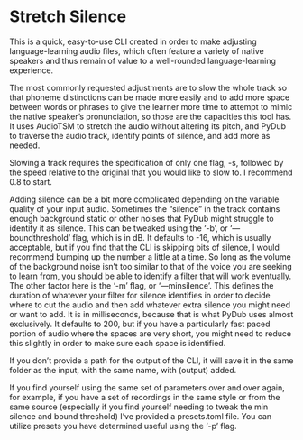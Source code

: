 # Stretch Silence

This is a quick, easy-to-use CLI created in order to make adjusting language-learning audio files, which often feature a variety of native speakers and thus remain of value to a well-rounded language-learning experience.

The most commonly requested adjustments are to slow the whole track so that phoneme distinctions can be made more easily and to add more space between words or phrases to give the learner more time to attempt to mimic the native speaker’s pronunciation, so those are the capacities this tool has.  It uses AudioTSM to stretch the audio without altering its pitch, and PyDub to traverse the audio track, identify points of silence, and add more as needed.

Slowing a track requires the specification of only one flag, -s, followed by the speed relative to the original that you would like to slow to. I recommend 0.8 to start.

Adding silence can be a bit more complicated depending on the variable quality of your input audio.  Sometimes the “silence” in the track contains enough background static or other noises that PyDub might struggle to identify it as silence.  This can be tweaked using the ‘-b’, or ‘—boundthreshold’ flag, which is in dB. It defaults to -16, which is usually acceptable, but if you find that the CLI is skipping bits of silence, I would recommend bumping up the number a little at a time. So long as the volume of the background noise isn’t too similar to that of the voice you are seeking to learn from, you should be able to identify a filter that will work eventually.  The other factor here is the ‘-m’ flag, or ‘—minsilence’. This defines the duration of whatever your filter for silence identifies in order to decide where to cut the audio and then add whatever extra silence you might need or want to add. It is in milliseconds, because that is what PyDub uses almost exclusively. It defaults to 200, but if you have a particularly fast paced portion of audio where the spaces are very short, you might need to reduce this slightly in order to make sure each space is identified.

If you don’t provide a path for the output of the CLI, it will save it in the same folder as the input, with the same name, with (output) added.

If you find yourself using the same set of parameters over and over again, for example, if you have a set of recordings in the same style or from the same source (especially if you find yourself needing to tweak the min silence and bound threshold) I’ve provided a presets.toml file. You can utilize presets you have determined useful using the ‘-p’ flag.
